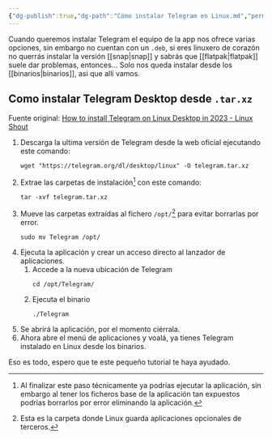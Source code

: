 ```yaml
---
{"dg-publish":true,"dg-path":"Cómo instalar Telegram en Linux.md","permalink":"/como-instalar-telegram-en-linux/","created":"2024-03-02T22:09","updated":"2024-03-02T22:09"}
---
```


Cuando queremos instalar Telegram el equipo de la app nos ofrece varias opciones, sin embargo no cuentan con un `.deb`, si eres linuxero de corazón no querrás instalar la versión [[snap\|snap]] y sabrás que [[flatpak\|flatpak]] suele dar problemas, entonces... Solo nos queda instalar desde los [[binarios\|binarios]], asi que allí vamos.

## Como instalar Telegram Desktop desde `.tar.xz`
Fuente original: [How to install Telegram on Linux Desktop in 2023 - Linux Shout](https://linux.how2shout.com/how-to-install-telegram-on-linux-desktop-in-2023/#Option_2_Use_the_official_Telegram_Desktop_PPA_for_Ubuntu_and_derivatives)
1. Descarga la ultima versión de Telegram desde la web oficial ejecutando este comando:
   ```shell
   wget "https://telegram.org/dl/desktop/linux" -O telegram.tar.xz
   ```
2. Extrae las carpetas de instalación[^1] con este comando:
   ```shell
   tar -xvf telegram.tar.xz
   ```
3. Mueve las carpetas extraídas al fichero `/opt/`[^2] para evitar borrarlas por error.
   ```shell
   sudo mv Telegram /opt/
   ```
4. Ejecuta la aplicación y crear un acceso directo al lanzador de aplicaciones.
   1. Accede a la nueva ubicación de Telegram
         ```shell
         cd /opt/Telegram/
         ```
   2. Ejecuta el binario
         ```shell
         ./Telegram
         ```
5. Se abrirá la aplicación, por el momento ciérrala.
6. Ahora abre el menú de aplicaciones y voalá, ya tienes Telegram instalado en Linux desde los binarios.

Eso es todo, espero que te este pequeño tutorial te haya ayudado.

[^1]: Al finalizar este paso técnicamente ya podrías ejecutar la aplicación, sin embargo al tener los ficheros base de la aplicación tan expuestos podrías borrarlos por error eliminando la aplicación.
[^2]: Esta es la carpeta donde Linux guarda aplicaciones opcionales de terceros.